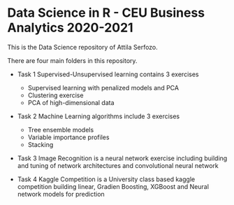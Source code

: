 # Data Science in R - CEU Business Analytics 2020-2021

This is the Data Science repository of Attila Serfozo.

There are four main folders in this repository.

- Task 1 Supervised-Unsupervised learning contains 3 exercises
	- Supervised learning with penalized models and PCA
	- Clustering exercise
	- PCA of high-dimensional data

- Task 2 Machine Learning algorithms include 3 exercises
	- Tree ensemble models
	- Variable importance profiles
	- Stacking

- Task 3 Image Recognition is a neural network exercise including building and tuning of network architectures and convolutional neural network 

- Task 4 Kaggle Competition is a University class based kaggle competition building linear, Gradien Boosting, XGBoost and Neural network models for prediction